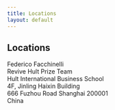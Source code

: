 ```yaml
---
title: Locations
layout: default
---
```

<h2>Locations</h2>

Federico Facchinelli  
Revive Hult Prize Team  
Hult International Business School  
4F, Jinling Haixin Building  
666 Fuzhou Road Shanghai 200001  
China